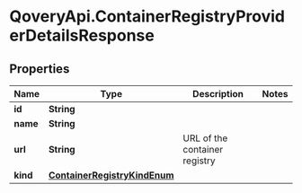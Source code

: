 # QoveryApi.ContainerRegistryProviderDetailsResponse

## Properties

Name | Type | Description | Notes
------------ | ------------- | ------------- | -------------
**id** | **String** |  | 
**name** | **String** |  | 
**url** | **String** | URL of the container registry | 
**kind** | [**ContainerRegistryKindEnum**](ContainerRegistryKindEnum.md) |  | 


